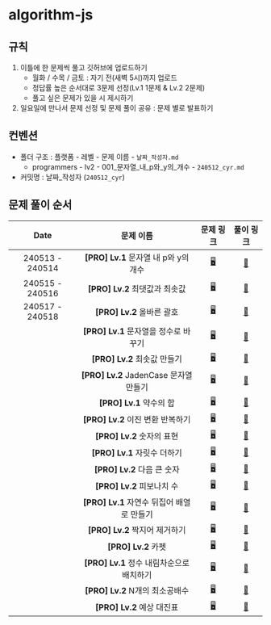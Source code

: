 # algorithm-js

## 규칙

1. 이틀에 한 문제씩 풀고 깃허브에 업로드하기
    - 월화 / 수목 / 금토 : 자기 전(새벽 5시)까지 업로드
    - 정답률 높은 순서대로 3문제 선정(Lv.1 1문제 & Lv.2 2문제)
    - 풀고 싶은 문제가 있을 시 제시하기
2. 일요일에 만나서 문제 선정 및 문제 풀이 공유 : 문제 별로 발표하기
   <br>

## 컨벤션

-   폴더 구조 : 플랫폼 - 레벨 - 문제 이름 - `날짜_작성자.md`
    -   programmers - lv2 - 001\_문자열\_내\_p와\_y의\_개수 - `240512_cyr.md`
-   커밋명 : 날짜\_작성자 (`240512_cyr`)
    <br>

## 문제 풀이 순서

|      Date       |                 문제 이름                  |                               문제 링크                               |                     풀이 링크                     |
| :-------------: | :----------------------------------------: | :-------------------------------------------------------------------: | :-----------------------------------------------: |
| 240513 - 240514 |   **[PRO] Lv.1** 문자열 내 p와 y의 개수    | [🖥️](https://school.programmers.co.kr/learn/courses/30/lessons/12916) |   [📝](programmers/lv1/문자열_내_p와_y의_개수)    |
| 240515 - 240516 |       **[PRO] Lv.2** 최댓값과 최솟값       | [🖥️](https://school.programmers.co.kr/learn/courses/30/lessons/12939) |       [📝](programmers/lv2/최댓값과_최솟값)       |
| 240517 - 240518 |         **[PRO] Lv.2** 올바른 괄호         | [🖥️](https://school.programmers.co.kr/learn/courses/30/lessons/12909) |         [📝](programmers/lv2/올바른_괄호)         |
|                 |   **[PRO] Lv.1** 문자열을 정수로 바꾸기    | [🖥️](https://school.programmers.co.kr/learn/courses/30/lessons/12925) |   [📝](programmers/lv1/문자열을_정수로_바꾸기)    |
|                 |        **[PRO] Lv.2** 최솟값 만들기        | [🖥️](https://school.programmers.co.kr/learn/courses/30/lessons/12941) |        [📝](programmers/lv2/최솟값_만들기)        |
|                 |   **[PRO] Lv.2** JadenCase 문자열 만들기   | [🖥️](https://school.programmers.co.kr/learn/courses/30/lessons/12951) |   [📝](programmers/lv2/JadenCase_문자열_만들기)   |
|                 |          **[PRO] Lv.1** 약수의 합          | [🖥️](https://school.programmers.co.kr/learn/courses/30/lessons/12928) |          [📝](programmers/lv1/약수의_합)          |
|                 |     **[PRO] Lv.2** 이진 변환 반복하기      | [🖥️](https://school.programmers.co.kr/learn/courses/30/lessons/70129) |     [📝](programmers/lv2/이진_변환_반복하기)      |
|                 |         **[PRO] Lv.2** 숫자의 표현         | [🖥️](https://school.programmers.co.kr/learn/courses/30/lessons/12924) |         [📝](programmers/lv2/숫자의_표현)         |
|                 |        **[PRO] Lv.1** 자릿수 더하기        | [🖥️](https://school.programmers.co.kr/learn/courses/30/lessons/12931) |        [📝](programmers/lv1/자릿수_더하기)        |
|                 |        **[PRO] Lv.2** 다음 큰 숫자         | [🖥️](https://school.programmers.co.kr/learn/courses/30/lessons/12911) |        [📝](programmers/lv2/다음_큰_숫자)         |
|                 |         **[PRO] Lv.2** 피보나치 수         | [🖥️](https://school.programmers.co.kr/learn/courses/30/lessons/12945) |         [📝](programmers/lv2/피보나치_수)         |
|                 | **[PRO] Lv.1** 자연수 뒤집어 배열로 만들기 | [🖥️](https://school.programmers.co.kr/learn/courses/30/lessons/12932) | [📝](programmers/lv1/자연수_뒤집어_배열로_만들기) |
|                 |       **[PRO] Lv.2** 짝지어 제거하기       | [🖥️](https://school.programmers.co.kr/learn/courses/30/lessons/12973) |       [📝](programmers/lv2/짝지어_제거하기)       |
|                 |            **[PRO] Lv.2** 카펫             | [🖥️](https://school.programmers.co.kr/learn/courses/30/lessons/42842) |            [📝](programmers/lv2/카펫)             |
|                 | **[PRO] Lv.1** 정수 내림차순으로 배치하기  | [🖥️](https://school.programmers.co.kr/learn/courses/30/lessons/12933) | [📝](programmers/lv1/정수_내림차순으로_배치하기)  |
|                 |      **[PRO] Lv.2** N개의 최소공배수       | [🖥️](https://school.programmers.co.kr/learn/courses/30/lessons/12953) |      [📝](programmers/lv2/N개의_최소공배수)       |
|                 |         **[PRO] Lv.2** 예상 대진표         | [🖥️](https://school.programmers.co.kr/learn/courses/30/lessons/12985) |         [📝](programmers/lv2/예상_대진표)         |
